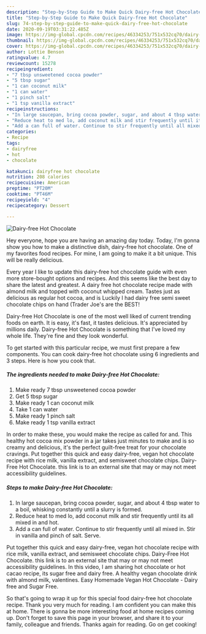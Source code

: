 ```yaml
---
description: "Step-by-Step Guide to Make Quick Dairy-free Hot Chocolate"
title: "Step-by-Step Guide to Make Quick Dairy-free Hot Chocolate"
slug: 74-step-by-step-guide-to-make-quick-dairy-free-hot-chocolate
date: 2020-09-19T03:31:22.485Z
image: https://img-global.cpcdn.com/recipes/46334253/751x532cq70/dairy-free-hot-chocolate-recipe-main-photo.jpg
thumbnail: https://img-global.cpcdn.com/recipes/46334253/751x532cq70/dairy-free-hot-chocolate-recipe-main-photo.jpg
cover: https://img-global.cpcdn.com/recipes/46334253/751x532cq70/dairy-free-hot-chocolate-recipe-main-photo.jpg
author: Lottie Benson
ratingvalue: 4.7
reviewcount: 15278
recipeingredient:
- "7 tbsp unsweetened cocoa powder"
- "5 tbsp sugar"
- "1 can coconut milk"
- "1 can water"
- "1 pinch salt"
- "1 tsp vanilla extract"
recipeinstructions:
- "In large saucepan, bring cocoa powder, sugar, and about 4 tbsp water to a boil, whisking constantly until a slurry is formed."
- "Reduce heat to med lo, add coconut milk and stir frequently until its all mixed in and hot."
- "Add a can full of water. Continue to stir frequently until all mixed in. Stir in vanilla and pinch of salt. Serve."
categories:
- Recipe
tags:
- dairyfree
- hot
- chocolate

katakunci: dairyfree hot chocolate 
nutrition: 208 calories
recipecuisine: American
preptime: "PT20M"
cooktime: "PT46M"
recipeyield: "4"
recipecategory: Dessert

---
```



![Dairy-free Hot Chocolate](https://img-global.cpcdn.com/recipes/46334253/751x532cq70/dairy-free-hot-chocolate-recipe-main-photo.jpg)

Hey everyone, hope you are having an amazing day today. Today, I'm gonna show you how to make a distinctive dish, dairy-free hot chocolate. One of my favorites food recipes. For mine, I am going to make it a bit unique. This will be really delicious.

Every year I like to update this dairy-free hot chocolate guide with even more store-bought options and recipes. And this seems like the best day to share the latest and greatest. A dairy free hot chocolate recipe made with almond milk and topped with coconut whipped cream. Tastes just as delicious as regular hot cocoa, and is Luckily I had dairy free semi sweet chocolate chips on hand (Trader Joe&#39;s are the BEST!

Dairy-free Hot Chocolate is one of the most well liked of current trending foods on earth. It is easy, it's fast, it tastes delicious. It's appreciated by millions daily. Dairy-free Hot Chocolate is something that I've loved my whole life. They're fine and they look wonderful.


To get started with this particular recipe, we must first prepare a few components. You can cook dairy-free hot chocolate using 6 ingredients and 3 steps. Here is how you cook that.

<!--inarticleads1-->

##### The ingredients needed to make Dairy-free Hot Chocolate:

1. Make ready 7 tbsp unsweetened cocoa powder
1. Get 5 tbsp sugar
1. Make ready 1 can coconut milk
1. Take 1 can water
1. Make ready 1 pinch salt
1. Make ready 1 tsp vanilla extract


In order to make these, you would make the recipe as called for and. This healthy hot cocoa mix powder in a jar takes just minutes to make and is so creamy and delicious, it&#39;s the perfect guilt-free treat for your chocolate cravings. Put together this quick and easy dairy-free, vegan hot chocolate recipe with rice milk, vanilla extract, and semisweet chocolate chips. Dairy-Free Hot Chocolate. this link is to an external site that may or may not meet accessibility guidelines. 

<!--inarticleads2-->

##### Steps to make Dairy-free Hot Chocolate:

1. In large saucepan, bring cocoa powder, sugar, and about 4 tbsp water to a boil, whisking constantly until a slurry is formed.
1. Reduce heat to med lo, add coconut milk and stir frequently until its all mixed in and hot.
1. Add a can full of water. Continue to stir frequently until all mixed in. Stir in vanilla and pinch of salt. Serve.


Put together this quick and easy dairy-free, vegan hot chocolate recipe with rice milk, vanilla extract, and semisweet chocolate chips. Dairy-Free Hot Chocolate. this link is to an external site that may or may not meet accessibility guidelines. In this video, I am sharing hot chocolate or hot cacao recipe, its sugar free and dairy free. A healthy vegan chocolate drink with almond milk, valentines. Easy Homemade Vegan Hot Chocolate - Dairy free and Sugar Free. 

So that's going to wrap it up for this special food dairy-free hot chocolate recipe. Thank you very much for reading. I am confident you can make this at home. There is gonna be more interesting food at home recipes coming up. Don't forget to save this page in your browser, and share it to your family, colleague and friends. Thanks again for reading. Go on get cooking!
